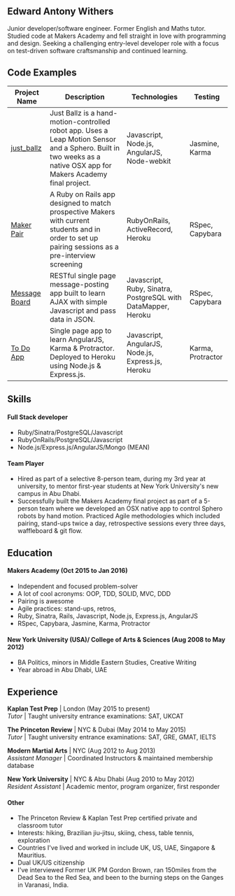 ## Edward Antony Withers

Junior developer/software engineer. Former English and Maths tutor. Studied code at Makers Academy and fell straight in love with  programming and design. Seeking a challenging entry-level developer role with a focus on test-driven software craftsmanship and continued learning.

## Code Examples

Project Name | Description | Technologies | Testing
--- | --- | --- | ---
[just_ballz](https://github.com/dearshrewdwit/just_ballz) |  Just Ballz is a hand-motion-controlled robot app. Uses a Leap Motion Sensor and a Sphero. Built in two weeks as a native OSX app for Makers Academy final project. | Javascript, Node.js, AngularJS, Node-webkit  | Jasmine, Karma
[Maker Pair](https://github.com/dearshrewdwit/maker-pair) | A Ruby on Rails app designed to match prospective Makers with current students and in order to set up pairing sessions as a pre-interview screening | RubyOnRails, ActiveRecord, Heroku  | RSpec, Capybara
[Message Board](https://github.com/dearshrewdwit/api-challenge) | RESTful single page message-posting app built to learn AJAX with simple Javascript and pass data in JSON. |  Javascript, Ruby, Sinatra, PostgreSQL with DataMapper, Heroku | RSpec, Capybara
[To Do App](https://github.com/dearshrewdwit/todo_challenge) | Single page app to learn AngularJS, Karma & Protractor. Deployed to Heroku using Node.js & Express.js. | Javascript, AngularJS, Node.js, Express.js, Heroku | Karma, Protractor

## Skills

#### Full Stack developer
- Ruby/Sinatra/PostgreSQL/Javascript
- RubyOnRails/PostgreSQL/Javascript
- Node.js/Express.js/AngularJS/Mongo (MEAN)

#### Team Player
- Hired as part of a selective 8-person team, during my 3rd year at university, to mentor first-year students at New York University's new campus in Abu Dhabi.
- Successfully built the Makers Academy final project as part of a 5-person team where we developed an OSX native app to control Sphero robots by hand motion. Practiced Agile methodologies which included pairing, stand-ups twice a day, retrospective sessions every three days, waffleboard & git flow.

## Education

#### Makers Academy (Oct 2015 to Jan 2016)

- Independent and focused problem-solver
- A lot of cool acronyms: OOP, TDD, SOLID, MVC, DDD
- Pairing is awesome
- Agile practices: stand-ups, retros,
- Ruby, Sinatra, Rails, Javascript, Node.js, Express.js, AngularJS
- RSpec, Capybara, Jasmine, Karma, Protractor

#### New York University (USA)/ College of Arts & Sciences (Aug 2008 to May 2012)

- BA Politics, minors in Middle Eastern Studies, Creative Writing
- Year abroad in Abu Dhabi, UAE

## Experience

**Kaplan Test Prep**  | London (May 2015 to present)    
*Tutor*  | Taught university entrance examinations: SAT, UKCAT

**The Princeton Review** | NYC & Dubai (May 2014 to May 2015)   
*Tutor* | Taught university entrance examinations: SAT, GRE, GMAT, IELTS

**Modern Martial Arts** | NYC (Aug 2012 to Aug 2013)   
*Assistant Manager* | Coordinated Instructors & maintained membership database

**New York University** | NYC & Abu Dhabi (Aug 2010 to May 2012)   
*Resident Assistant* | Academic mentor, program organizer, first responder

#### Other

- The Princeton Review & Kaplan Test Prep certified  private and classroom tutor
- Interests: hiking, Brazilian jiu-jitsu, skiing, chess, table tennis, exploration
- Countries I've lived and worked in include UK, US, UAE, Singapore & Mauritius.
- Dual UK/US citizenship
- I've interviewed Former UK PM Gordon Brown, ran 150miles from the Dead Sea to the Red Sea, and been to the burning steps on the Ganges in Varanasi, India.
